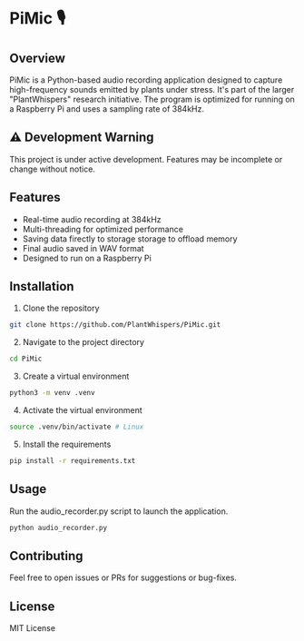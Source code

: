 # PiMic 🎙️
## Overview
PiMic is a Python-based audio recording application designed to capture high-frequency sounds emitted by plants under stress. It's part of the larger "PlantWhispers" research initiative. The program is optimized for running on a Raspberry Pi and uses a sampling rate of 384kHz.

## ⚠️ Development Warning
This project is under active development. Features may be incomplete or change without notice.

## Features
- Real-time audio recording at 384kHz
- Multi-threading for optimized performance
- Saving data firectly to storage storage to offload memory 
- Final audio saved in WAV format
- Designed to run on a Raspberry Pi

## Installation
1. Clone the repository
```bash
git clone https://github.com/PlantWhispers/PiMic.git
```
2. Navigate to the project directory
```bash
cd PiMic
```
3. Create a virtual environment
```bash
python3 -m venv .venv
```
4. Activate the virtual environment
```bash
source .venv/bin/activate # Linux
```
5. Install the requirements
```bash
pip install -r requirements.txt
```
## Usage
Run the audio_recorder.py script to launch the application.
```bash
python audio_recorder.py
```
## Contributing
Feel free to open issues or PRs for suggestions or bug-fixes.

## License
MIT License